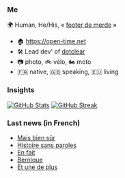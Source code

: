 ### Me

🌍 Human, He/His, « [footer de merde](https://open-time.net/post/2013/07/17/La-veritable-histoire-du-Footer-de-merde-) » 
* 🏠 https://open-time.net 
* 🛠️ Lead dev' of [dotclear](https://git.dotclear.org/dev/dotclear)
* 📷 photo, 🚲 vélo, 🏍️ moto 
* 🇫🇷 native, 🇬🇧 speaking, 🇪🇺 living

### Insights

[![GitHub Stats](https://github-readme-stats-sigma-five.vercel.app/api?username=franck-paul)](https://github.com/franck-paul)
[![GitHub Streak](https://github-readme-streak-stats.herokuapp.com?user=franck-paul)](https://git.io/streak-stats)

### Last news (in French)

<!-- BLOG-POST-LIST:START -->
- [Mais bien sûr](https://open-time.net/post/2023/08/27/Mais-bien-sur)
- [Histoire sans paroles](https://open-time.net/post/2023/08/26/Histoire-sans-paroles)
- [En fait](https://open-time.net/post/2023/08/25/En-fait)
- [Bernique](https://open-time.net/post/2023/08/24/Bernique)
- [Et une de plus](https://open-time.net/post/2023/08/23/Et-une-de-plus)
<!-- BLOG-POST-LIST:END -->
